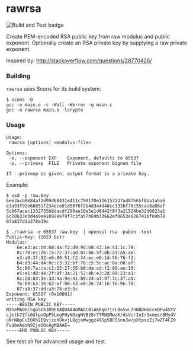 # rawrsa
![Build and Test badge](https://github.com/JonathonReinhart/rawrsa/actions/workflows/build-test.yml/badge.svg)

Create PEM-encoded RSA public key from raw modulus and public exponent.
Optionally create an RSA private key by supplying a raw private exponent.

Inspired by: http://stackoverflow.com/questions/28770426/

### Building

`rawrsa` uses Scons for its build system:

```
$ scons -Q
gcc -o main.o -c -Wall -Werror -g main.c
gcc -o rawrsa main.o -lcrypto
```

### Usage
```
Usage:
 rawrsa [options] <modulus-file>

Options:
 -e, --exponent EXP    Exponent, defaults to 65537
 -p, --privexp  FILE   Private exponent bignum file

If --privexp is given, output format is a private key.
```

Example:
```
$ xxd -p raw.key
6ee3acb0684af2d99d68431e411c790170e126157237ad87b65f8ba1a5a6
e3a93f92e68051f234ece01d5076f2b4d344d48cc332bf76c55cac8a08af
5c667acac1332755b8dacdf290ae10e5e1d8442f8f3a21524be32d0823a1
6c20833e3d4a9e410924a79f7c3fa57b69b33662ef0653e0267416f69b78
07a837dda378e39c

$ ./rawrsa -e 65537 raw.key  | openssl rsa -pubin -text
Public-Key: (1023 bit)
Modulus:
    6e:e3:ac:b0:68:4a:f2:d9:9d:68:43:1e:41:1c:79:
    01:70:e1:26:15:72:37:ad:87:b6:5f:8b:a1:a5:a6:
    e3:a9:3f:92:e6:80:51:f2:34:ec:e0:1d:50:76:f2:
    b4:d3:44:d4:8c:c3:32:bf:76:c5:5c:ac:8a:08:af:
    5c:66:7a:ca:c1:33:27:55:b8:da:cd:f2:90:ae:10:
    e5:e1:d8:44:2f:8f:3a:21:52:4b:e3:2d:08:23:a1:
    6c:20:83:3e:3d:4a:9e:41:09:24:a7:9f:7c:3f:a5:
    7b:69:b3:36:62:ef:06:53:e0:26:74:16:f6:9b:78:
    07:a8:37:dd:a3:78:e3:9c
Exponent: 65537 (0x10001)
writing RSA key
-----BEGIN PUBLIC KEY-----
MIGeMA0GCSqGSIb3DQEBAQUAA4GMADCBiAKBgG7jrLBoSvLZnWhDHkEceQFw4SYV
cjeth7Zfi6GlpuOpP5LmgFHyNOzgHVB28rTTRNSMwzK/dsVcrIoIr1xmesrBMydV
uNrN8pCuEOXh2EQvjzohUkvjLQgjoWwggz49Sp5BCSSnn3w/pXtpszZi7wZT4CZ0
FvabeAeoN92jeOOcAgMBAAE=
-----END PUBLIC KEY-----
```

See test.sh for advanced usage and test.

